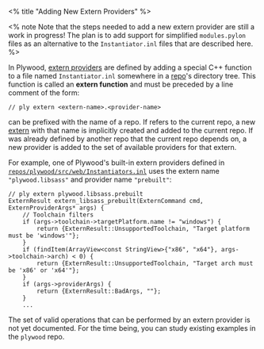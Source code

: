 <% title "Adding New Extern Providers" %>

<% note Note that the steps needed to add a new extern provider are still a work in progress! The plan is to add support for simplified `modules.pylon` files as an alternative to the `Instantiator.inl` files that are described here. %>

In Plywood, [extern providers](KeyConcepts#extern-providers) are defined by adding a special C++ function to a file named `Instantiator.inl` somewhere in a [repo](KeyConcepts#repos)'s directory tree. This function is called an **extern function** and must be preceded by a line comment of the form:

    // ply extern <extern-name>.<provider-name>

_<extern-name>_ can be prefixed with the name of a repo. If _<extern-name>_ refers to the current repo, a new [extern](KeyConcepts#externs) with that name is implicitly created and added to the current repo. If _<extern-name>_ was already defined by another repo that the current repo depends on, a new provider is added to the set of available providers for that extern.

For example, one of Plywood's built-in extern providers defined in [`repos/plywood/src/web/Instantiators.inl`](https://github.com/arc80/plywood/blob/master/repos/plywood/src/web/Instantiators.inl) uses the extern name `"plywood.libsass"` and provider name `"prebuilt"`:

    // ply extern plywood.libsass.prebuilt
    ExternResult extern_libsass_prebuilt(ExternCommand cmd, ExternProviderArgs* args) {
        // Toolchain filters
        if (args->toolchain->targetPlatform.name != "windows") {
            return {ExternResult::UnsupportedToolchain, "Target platform must be 'windows'"};
        }
        if (findItem(ArrayView<const StringView>{"x86", "x64"}, args->toolchain->arch) < 0) {
            return {ExternResult::UnsupportedToolchain, "Target arch must be 'x86' or 'x64'"};
        }
        if (args->providerArgs) {
            return {ExternResult::BadArgs, ""};
        }
        ...

The set of valid operations that can be performed by an extern provider is not yet documented. For the time being, you can study existing examples in the `plywood` repo.
